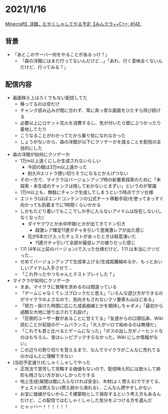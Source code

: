 # 2021/1/16

[Minecraft】洋館、むやくしゃしてやる予定【みんクラ++C++; #14】](https://www.youtube.com/watch?v=KJs47yKQJr8)

## 背景

- 「あとこのサーバー何をやることがあるっけ？」
  - 「森の洋館にはまだ行ってないんだけど…」「あれ、行く意味全くないんだけど、行ってみる？」

## 配信内容

- 画面映え上はろくでもない配信してた
  - 移ってるのは空だけ
  - チャンク読み込みが間に合わず、常に真っ青な画面をひたすら飛び続ける
  - 必要以上にロケット花火を消費するし、気が付いたら壁にぶつかったり着地してたり
  - こうなることがわかってたから乗り気になれなかった
  - しょうがないから、森の洋館が以下にクソゲーかを語ることを配信の主目的にした
- 森の洋館が如何にクソゲーか
  - 1万m以上遠くにしか生成されないらしい
    - 今回の館は3万m以上遠かった
    - 耐久IIIエリトラ使い切りそうになるとかえげつない
  - その一方で、マイクラはバージョンアップ時の新要素探索のために「未探索・未生成のチャンクは残しておかないとまずい」というのが常識
  - 1万m以上も、無駄にチャンク生成してしまうという時点でクソ仕様
  - エリトラ(ほぼエンドコンテンツの公式チート移動手段)を使ってまっすぐ向かっても到着までに1時間くらいかかる
  - しかもたどり着いてもここでしか手に入らないアイテムは存在しない(しなくなった)
    - ダイヤクワとか水中呼吸Iとかが出てきてドン引き
      - 超激レア確定11連ガチャを引いて産廃激レアが出た感じ
    - 花が8本だけ入ったチェストがあったときは殺意湧いた
      - 11連ガチャ引いて全部が最低レアの被りだった感じ
  - 1.11 (4年以上前のバージョン)で入った仕様だけど、1.11 は本当にクソだった…
  - せめてバージョンアップで生成率上げる/生成距離縮めるか、もっとおいしいアイテム入手させて…
  - 「これ作ったやつちゃんとテストプレイした？」
- マイクラが如何にクソゲーか
  - まあ、マイクラに冒険を求めるのは間違っている
  - 「ゲームじゃなくてレゴブロックだと思え」「いろんな遊び方ができるのがマイクラのよさなので、見向きもされないクソ要素も山ほどある」
  - 「努力・掛けた時間に応じた成長曲線とかを期待しちゃダメ」「最初から過酷な大地に放り出されて丸投げ」
  - 「圧倒的ユーザー数があることに甘えてる」「友達からの口頭伝承、Wiki 読むことが前提のゲームバランス」「大人がソロで始めるのは無理だ」
  - 「これでも昔と比べるとゲームになった」「ボスの出し方がノーヒントなのはもちろん、昔はレシピブックすらなかった。Wiki にしか情報がない」
  - この辺りの割り切りを覚えるまで、なんでマイクラがこんなに売れてるのかほんとに理解できない
- (当初予定通り)むしゃくしゃしてやった
  - 正攻法で苦労して攻略する価値もないので、配信映え的には放火して跡形も残さない方がおいしかったりする
  - 地上生成(昼間は館に入らなければ安全)、木材(よく燃える)でできてる、チェストは燃えない(燃え跡から漁れる)… こんなん燃やすしかない
  - お宝に価値がないからこそ建築物として保存するという考え方もあるんだけど、この配信ではむしゃくしゃした気分をぶつける方を選んだ
  - ヒャッハー！！！！！！
